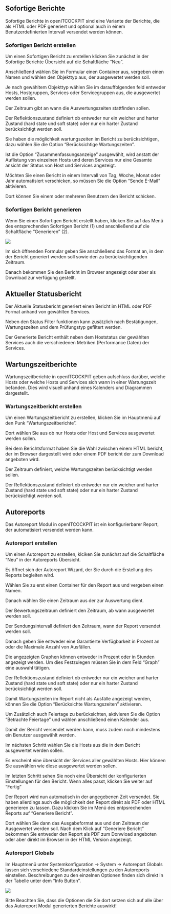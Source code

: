 ## Sofortige Berichte

Sofortige Berichte in openITCOCKPIT sind eine Variante der Berichte, die als HTML oder PDF generiert und optional auch in einem Benutzerdefinierten Intervall versendet werden können.

### Sofortigen Bericht erstellen

Um einen Sofortigen Bericht zu erstellen klicken Sie zunächst in der Sofortige Berichte Übersicht auf die Schaltfläche “Neu”.

Anschließend wählen Sie im Formular einen Container aus, vergeben einen Namen und wählen den Objekttyp aus, der ausgewertet werden soll.

Je nach gewähltem Objekttyp wählen Sie im darauffolgenden feld entweder Hosts, Hostgruppen, Services oder Servicegruppen aus, die ausgewertet werden sollen.

Der Zeitraum gibt an wann die Auswertungszeiten stattfinden sollen.

Der Reflektionszustand definiert ob entweder nur ein weicher und harter Zustand (hard state und soft state) oder nur ein harter Zustand berücksichtigt werden soll.

Sie haben die möglichkeit wartungszeiten im Bericht zu berücksichtigen, dazu wählen Sie die Option “Berücksichtige Wartungszeiten”.

Ist die Option “Zusammenfassungsanzeige” ausgewählt, wird anstatt der Auflistung von einzelnen Hosts und deren Services nur eine Gesamte ansicht der Status von Host und Services angezeigt.

Möchten Sie einen Bericht in einem Intervall von Tag, Woche, Monat oder Jahr automatisiert verschicken, so müssen Sie die Option “Sende E-Mail” aktivieren.

Dort können Sie einem oder mehreren Benutzern den Bericht schicken.

### Sofortigen Bericht generieren

Wenn Sie einen Sofortigen Bericht erstellt haben, klicken Sie auf das Menü des entsprechenden Sofortigen Bericht (1) und anschließend auf die Schaltfläche “Generieren” (2).

![](/images/instantreports-generate.png)

Im sich öffnenden Formular geben Sie anschließend das Format an, in dem der Bericht generiert werden soll sowie den zu berücksichtigenden Zeitraum.

Danach bekommen Sie den Bericht im Browser angezeigt oder aber als Download zur verfügung gestellt.


## Aktueller Statusbericht

Der Aktuelle Statusbericht generiert einen Bericht im HTML oder PDF Format anhand von gewählten Services.

Neben den Status Filter funktionen kann zusätzlich nach Bestätigungen, Wartungszeiten und dem Prüfungstyp gefiltert werden.

Der Generierte Bericht enthält neben dem Hoststatus der gewählten Services auch die verschiedenen Metriken (Performance Daten) der Services.



## Wartungszeitberichte

Wartungszeitberichte in openITCOCKPIT geben aufschluss darüber, welche Hosts oder welche Hosts und Services sich wann in einer Wartungszeit befanden. Dies wird visuell anhand eines Kalenders und Diagrammen dargestellt.

### Wartungszeitbericht erstellen

Um einen Wartungszeitbericht zu erstellen, klicken Sie im Hauptmenü auf den Punk “Wartungszeitberichte”.

Dort wählen Sie aus ob nur Hosts oder Host und Services ausgewertet werden sollen.

Bei dem Berichtsformat haben Sie die Wahl zwischen einem HTML bericht, der im Browser dargestellt wird oder einem PDF bericht der zum Download angeboten wird.

Der Zeitraum definiert, welche Wartungszeiten berücksichtigt werden sollen.

Der Reflektionszustand definiert ob entweder nur ein weicher und harter Zustand (hard state und soft state) oder nur ein harter Zustand berücksichtigt werden soll.



## Autoreports

Das Autoreport Modul in openITCOCKPIT ist ein konfigurierbarer Report, der automatisiert versendet werden kann.

### Autoreport erstellen

Um einen Autoreport zu erstellen, klciken Sie zunächst auf die Schaltfläche “Neu” in der Autoreports Übersicht.

Es öffnet sich der Autoreport Wizard, der Sie durch die Erstellung des Reports begleiten wird.

Wählen Sie zu erst einen Container für den Report aus und vergeben einen Namen.

Danach wählen Sie einen Zeitraum aus der zur Auswertung dient.

Der Bewertungszeitraum definiert den Zeitraum, ab wann ausgewertet werden soll.

Der Sendungsintervall definiert den Zeitraum, wann der Report versendet werden soll.

Danach geben Sie entweder eine Garantierte Verfügbarkeit in Prozent an oder die Maximale Anzahl von Ausfällen.

Die angezeigten Graphen können entweder in Prozent oder in Stunden angezeigt werden. Um dies Festzulegen müssen Sie in dem Feld “Graph” eine auswahl tätigen.

Der Reflektionszustand definiert ob entweder nur ein weicher und harter Zustand (hard state und soft state) oder nur ein harter Zustand berücksichtigt werden soll.

Damit Wartungszeiten im Report nicht als Ausfälle angezeigt werden, können Sie die Option “Berücksichte Wartungszeiten” aktivieren.

Um Zusätzlich auch Feiertage zu berücksichten, aktivieren Sie die Option “Betrachte Feiertage” und wählen anschließend einen Kalender aus.

Damit der Bericht versendet werden kann, muss zudem noch mindestens ein Benutzer ausgewählt werden.

Im nächsten Schritt wählen Sie die Hosts aus die in dem Bericht ausgewertet werden sollen.

Es erscheint eine übersicht der Services aller gewählten Hosts. Hier können Sie auswählen wie diese ausgewertet werden sollen.

Im letzten Schritt sehen Sie noch eine Übersicht der konfigurierten Einstellungen für den Bericht. Wenn alles passt, klicken Sie weiter auf “Fertig”

Der Report wird nun automatisch in der angegebenen Zeit versendet. Sie haben allerdings auch die möglichkeit den Report direkt als PDF oder HTML generieren zu lassen. Dazu klicken Sie im Menü des entpsrechenden Reports auf “Generiere Bericht”.

Dort wählen Sie dann das Ausgabeformat aus und den Zeitraum der Ausgewertet werden soll. Nach dem Klick auf “Generiere Bericht” bekommen Sie entweder den Report als PDF zum Donwload angeboten oder aber direkt im Browser in der HTML Version angezeigt.

### Autoreport Globals

Im Hauptmenü unter Systemkonfiguration → System → Autoreport Globals lassen sich verschiedene Standardeinstellungen zu den Autoreports einstellen. Beschreibungen zu den einzelnen Optionen finden sich direkt in der Tabelle unter dem “Info Button”.

![](/images/autoreportmodule-globalsinfo.png)


Bitte Beachten Sie, dass die Optionen die Sie dort setzen sich auf alle über das Autoreport Modul generierten Berichte auswirkt!